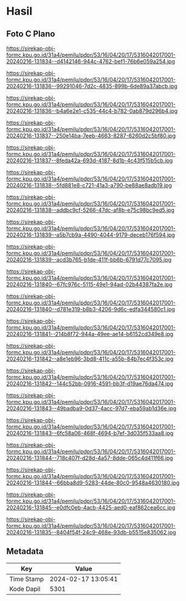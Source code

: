 # Hasil

## Foto C Plano

https://sirekap-obj-formc.kpu.go.id/31a4/pemilu/pdpr/53/16/04/20/17/5316042017001-20240216-131834--d4142146-944c-4762-bef1-76b6e059a254.jpg

https://sirekap-obj-formc.kpu.go.id/31a4/pemilu/pdpr/53/16/04/20/17/5316042017001-20240216-131836--99291046-7d2c-4835-899b-6de89a37abcb.jpg

https://sirekap-obj-formc.kpu.go.id/31a4/pemilu/pdpr/53/16/04/20/17/5316042017001-20240216-131836--b4a6e2e1-c535-44c4-b782-0ab879d296b4.jpg

https://sirekap-obj-formc.kpu.go.id/31a4/pemilu/pdpr/53/16/04/20/17/5316042017001-20240216-131837--250e14ba-7eeb-4663-8287-6260d2c5bf80.jpg

https://sirekap-obj-formc.kpu.go.id/31a4/pemilu/pdpr/53/16/04/20/17/5316042017001-20240216-131837--8feda42a-693d-4187-8d1b-4c43f515b5cb.jpg

https://sirekap-obj-formc.kpu.go.id/31a4/pemilu/pdpr/53/16/04/20/17/5316042017001-20240216-131838--5fd881e8-c721-41a3-a790-be88ae8adb19.jpg

https://sirekap-obj-formc.kpu.go.id/31a4/pemilu/pdpr/53/16/04/20/17/5316042017001-20240216-131838--addbc9cf-5266-47dc-af8b-e75c98bc9ed5.jpg

https://sirekap-obj-formc.kpu.go.id/31a4/pemilu/pdpr/53/16/04/20/17/5316042017001-20240216-131839--a5b7cb9a-4490-4044-9179-deceb176f594.jpg

https://sirekap-obj-formc.kpu.go.id/31a4/pemilu/pdpr/53/16/04/20/17/5316042017001-20240216-131839--acd3b765-b1de-411f-bb6b-6791d77c7095.jpg

https://sirekap-obj-formc.kpu.go.id/31a4/pemilu/pdpr/53/16/04/20/17/5316042017001-20240216-131840--67fc976c-5115-49e1-94ad-02b44387fa2e.jpg

https://sirekap-obj-formc.kpu.go.id/31a4/pemilu/pdpr/53/16/04/20/17/5316042017001-20240216-131840--d781e319-b8b3-4206-9d6c-edfa344580c1.jpg

https://sirekap-obj-formc.kpu.go.id/31a4/pemilu/pdpr/53/16/04/20/17/5316042017001-20240216-131841--214b8f72-944a-49ee-ae14-b6152cd349e8.jpg

https://sirekap-obj-formc.kpu.go.id/31a4/pemilu/pdpr/53/16/04/20/17/5316042017001-20240216-131842--a8e1eb96-3bd8-411c-a55b-84b7ec4f353c.jpg

https://sirekap-obj-formc.kpu.go.id/31a4/pemilu/pdpr/53/16/04/20/17/5316042017001-20240216-131842--144c52bb-0916-4591-bb3f-d19ae76da474.jpg

https://sirekap-obj-formc.kpu.go.id/31a4/pemilu/pdpr/53/16/04/20/17/5316042017001-20240216-131843--49badba9-0d37-4acc-97d7-eba59ab1d36e.jpg

https://sirekap-obj-formc.kpu.go.id/31a4/pemilu/pdpr/53/16/04/20/17/5316042017001-20240216-131843--6fc58a06-468f-4694-b7ef-3d035f533aa8.jpg

https://sirekap-obj-formc.kpu.go.id/31a4/pemilu/pdpr/53/16/04/20/17/5316042017001-20240216-131844--718c407f-d28d-4a57-8dde-065c4d411f66.jpg

https://sirekap-obj-formc.kpu.go.id/31a4/pemilu/pdpr/53/16/04/20/17/5316042017001-20240216-131844--66bba8d9-5283-44de-80c0-9548a4630180.jpg

https://sirekap-obj-formc.kpu.go.id/31a4/pemilu/pdpr/53/16/04/20/17/5316042017001-20240216-131845--e0dfc0eb-4acb-4425-aed0-eaf862cea6cc.jpg

https://sirekap-obj-formc.kpu.go.id/31a4/pemilu/pdpr/53/16/04/20/17/5316042017001-20240216-131835--8404f54f-24c9-468e-93db-b5515e835062.jpg


## Metadata

| Key        | Value               |
| ---------- | ------------------- |
| Time Stamp | 2024-02-17 13:05:41 |
| Kode Dapil | 5301                |



